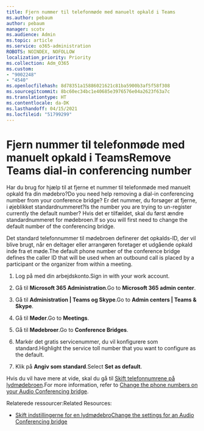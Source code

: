 ```yaml
---
title: Fjern nummer til telefonmøde med manuelt opkald i Teams
ms.author: pebaum
author: pebaum
manager: scotv
ms.audience: Admin
ms.topic: article
ms.service: o365-administration
ROBOTS: NOINDEX, NOFOLLOW
localization_priority: Priority
ms.collection: Adm_O365
ms.custom:
- "9002248"
- "4540"
ms.openlocfilehash: 8d78351a15886021621c81ba5900b3af5f58f308
ms.sourcegitcommit: 8bc60ec34bc1e40685e3976576e04a2623f63a7c
ms.translationtype: HT
ms.contentlocale: da-DK
ms.lasthandoff: 04/15/2021
ms.locfileid: "51799299"
---
```

# <a name="remove-teams-dial-in-conferencing-number"></a><span data-ttu-id="9222c-102">Fjern nummer til telefonmøde med manuelt opkald i Teams</span><span class="sxs-lookup"><span data-stu-id="9222c-102">Remove Teams dial-in conferencing number</span></span>

<span data-ttu-id="9222c-103">Har du brug for hjælp til at fjerne et nummer til telefonmøde med manuelt opkald fra din mødebro?</span><span class="sxs-lookup"><span data-stu-id="9222c-103">Do you need help removing a dial-in conferencing number from your conference bridge?</span></span> <span data-ttu-id="9222c-104">Er det nummer, du forsøger at fjerne, i øjeblikket standardnummeret?</span><span class="sxs-lookup"><span data-stu-id="9222c-104">Is the number you are trying to un-register currently the default number?</span></span> <span data-ttu-id="9222c-105">Hvis det er tilfældet, skal du først ændre standardnummeret for mødebroen.</span><span class="sxs-lookup"><span data-stu-id="9222c-105">If so you will first need to change the default number of the conferencing bridge.</span></span>

<span data-ttu-id="9222c-106">Det standard telefonnummer til mødebroen definerer det opkalds-ID, der vil blive brugt, når en deltager eller arrangøren foretager et udgående opkald inde fra et møde.</span><span class="sxs-lookup"><span data-stu-id="9222c-106">The default phone number of the conference bridge defines the caller ID that will be used when an outbound call is placed by a participant or the organizer from within a meeting.</span></span>

1. <span data-ttu-id="9222c-107">Log på med din arbejdskonto.</span><span class="sxs-lookup"><span data-stu-id="9222c-107">Sign in with your work account.</span></span>

2. <span data-ttu-id="9222c-108">Gå til **Microsoft 365 Administration**.</span><span class="sxs-lookup"><span data-stu-id="9222c-108">Go to **Microsoft 365 admin center**.</span></span>

3. <span data-ttu-id="9222c-109">Gå til **Administration | Teams og Skype**.</span><span class="sxs-lookup"><span data-stu-id="9222c-109">Go to **Admin centers | Teams & Skype**.</span></span>

4. <span data-ttu-id="9222c-110">Gå til **Møder**.</span><span class="sxs-lookup"><span data-stu-id="9222c-110">Go to **Meetings**.</span></span>

5. <span data-ttu-id="9222c-111">Gå til **Mødebroer**.</span><span class="sxs-lookup"><span data-stu-id="9222c-111">Go to **Conference Bridges**.</span></span>

6. <span data-ttu-id="9222c-112">Markér det gratis servicenummer, du vil konfigurere som standard.</span><span class="sxs-lookup"><span data-stu-id="9222c-112">Highlight the service toll number that you want to configure as the default.</span></span>

7. <span data-ttu-id="9222c-113">Klik på **Angiv som standard**.</span><span class="sxs-lookup"><span data-stu-id="9222c-113">Select **Set as default**.</span></span>

<span data-ttu-id="9222c-114">Hvis du vil have mere at vide, skal du gå til [Skift telefonnumrene på lydmødebroen](https://docs.microsoft.com/microsoftteams/change-the-phone-numbers-on-your-audio-conferencing-bridge).</span><span class="sxs-lookup"><span data-stu-id="9222c-114">For more information, refer to [Change the phone numbers on your Audio Conferencing bridge](https://docs.microsoft.com/microsoftteams/change-the-phone-numbers-on-your-audio-conferencing-bridge).</span></span>

<span data-ttu-id="9222c-115">Relaterede ressourcer:</span><span class="sxs-lookup"><span data-stu-id="9222c-115">Related Resources:</span></span>

- [<span data-ttu-id="9222c-116">Skift indstillingerne for en lydmødebro</span><span class="sxs-lookup"><span data-stu-id="9222c-116">Change the settings for an Audio Conferencing bridge</span></span>](https://docs.microsoft.com/microsoftteams/change-the-settings-for-an-audio-conferencing-bridge)
